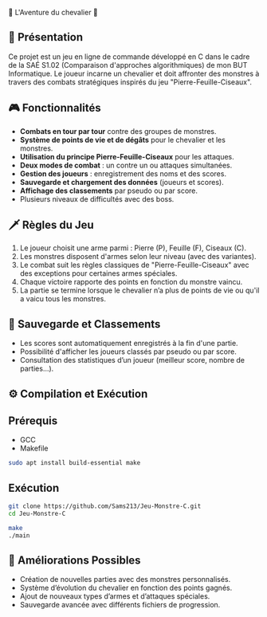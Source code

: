 🏰 L'Aventure du chevalier 🏰

## 📜 Présentation

Ce projet est un jeu en ligne de commande développé en C dans le cadre de la SAÉ S1.02 (Comparaison d'approches algorithmiques) de mon BUT Informatique. Le joueur incarne un chevalier et doit affronter des monstres à travers des combats stratégiques inspirés du jeu "Pierre-Feuille-Ciseaux".

## 🎮 Fonctionnalités

- **Combats en tour par tour** contre des groupes de monstres.
- **Système de points de vie et de dégâts** pour le chevalier et les monstres.
- **Utilisation du principe Pierre-Feuille-Ciseaux** pour les attaques.
- **Deux modes de combat** : un contre un ou attaques simultanées.
- **Gestion des joueurs** : enregistrement des noms et des scores.
- **Sauvegarde et chargement des données** (joueurs et scores).
- **Affichage des classements** par pseudo ou par score.
- Plusieurs niveaux de difficultés avec des boss.

## 🗡️ Règles du Jeu

1. Le joueur choisit une arme parmi : Pierre (P), Feuille (F), Ciseaux (C).
2. Les monstres disposent d'armes selon leur niveau (avec des variantes).
3. Le combat suit les règles classiques de "Pierre-Feuille-Ciseaux" avec des exceptions pour certaines armes spéciales.
4. Chaque victoire rapporte des points en fonction du monstre vaincu.
5. La partie se termine lorsque le chevalier n’a plus de points de vie ou qu'il a vaicu tous les monstres.

## 💾 Sauvegarde et Classements

- Les scores sont automatiquement enregistrés à la fin d'une partie.
- Possibilité d'afficher les joueurs classés par pseudo ou par score.
- Consultation des statistiques d’un joueur (meilleur score, nombre de parties...).

## ⚙️ Compilation et Exécution

## Prérequis

- GCC
- Makefile
```sh
sudo apt install build-essential make
```

## Exécution

```sh
git clone https://github.com/Sams213/Jeu-Monstre-C.git
cd Jeu-Monstre-C

make
./main
```

## 📌 Améliorations Possibles

- Création de nouvelles parties avec des monstres personnalisés.
- Système d’évolution du chevalier en fonction des points gagnés.
- Ajout de nouveaux types d’armes et d’attaques spéciales.
- Sauvegarde avancée avec différents fichiers de progression.


